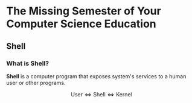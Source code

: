 # The Missing Semester of Your Computer Science Education

## Shell

### What is Shell?

**Shell** is a computer program that exposes system's services to a human user or other programs.

$$\mathrm{User} \Leftrightarrow \mathrm{Shell} \Leftrightarrow \mathrm{Kernel}$$

